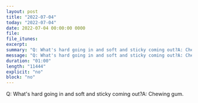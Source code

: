 ```yaml
---
layout: post
title: "2022-07-04"
today: "2022-07-04"
date: 2022-07-04 00:00:00 0000
file:
file_itunes:
excerpt:
summary: "Q: What's hard going in and soft and sticky coming out?A: Chewing gum."
message: "Q: What's hard going in and soft and sticky coming out?A: Chewing gum."
duration: "01:00"
length: "11444"
explicit: "no"
block: "no"
---
```

Q: What's hard going in and soft and sticky coming out?A: Chewing gum.

